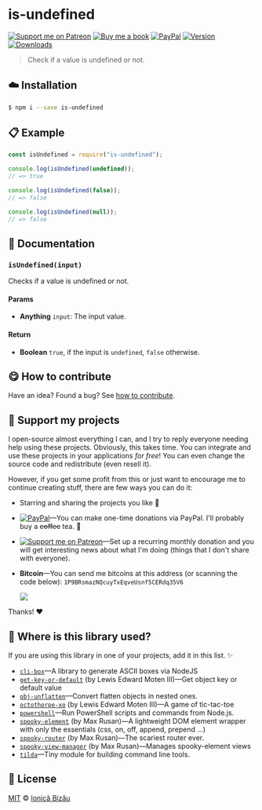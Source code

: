 
# is-undefined

 [![Support me on Patreon][badge_patreon]][patreon] [![Buy me a book][badge_amazon]][amazon] [![PayPal][badge_paypal_donate]][paypal-donations] [![Version](https://img.shields.io/npm/v/is-undefined.svg)](https://www.npmjs.com/package/is-undefined) [![Downloads](https://img.shields.io/npm/dt/is-undefined.svg)](https://www.npmjs.com/package/is-undefined)

> Check if a value is undefined or not.

## :cloud: Installation

```sh
$ npm i --save is-undefined
```


## :clipboard: Example



```js
const isUndefined = require("is-undefined");

console.log(isUndefined(undefined));
// => true

console.log(isUndefined(false));
// => false

console.log(isUndefined(null));
// => false
```

## :memo: Documentation


### `isUndefined(input)`
Checks if a value is undefined or not.

#### Params
- **Anything** `input`: The input value.

#### Return
- **Boolean** `true`, if the input is `undefined`, `false` otherwise.



## :yum: How to contribute
Have an idea? Found a bug? See [how to contribute][contributing].


## :sparkling_heart: Support my projects

I open-source almost everything I can, and I try to reply everyone needing help using these projects. Obviously,
this takes time. You can integrate and use these projects in your applications *for free*! You can even change the source code and redistribute (even resell it).

However, if you get some profit from this or just want to encourage me to continue creating stuff, there are few ways you can do it:

 - Starring and sharing the projects you like :rocket:
 - [![PayPal][badge_paypal]][paypal-donations]—You can make one-time donations via PayPal. I'll probably buy a ~~coffee~~ tea. :tea:
 - [![Support me on Patreon][badge_patreon]][patreon]—Set up a recurring monthly donation and you will get interesting news about what I'm doing (things that I don't share with everyone).
 - **Bitcoin**—You can send me bitcoins at this address (or scanning the code below): `1P9BRsmazNQcuyTxEqveUsnf5CERdq35V6`

    ![](https://i.imgur.com/z6OQI95.png)

Thanks! :heart:


## :dizzy: Where is this library used?
If you are using this library in one of your projects, add it in this list. :sparkles:


 - [`cli-box`](https://github.com/IonicaBizau/node-cli-box)—A library to generate ASCII boxes via NodeJS
 - [`get-key-or-default`](https://github.com/lewismoten/get-key-or-default#readme) (by Lewis Edward Moten III)—Get object key or default value
 - [`obj-unflatten`](https://github.com/IonicaBizau/obj-unflatten#readme)—Convert flatten objects in nested ones.
 - [`octothorpe-xo`](https://github.com/lewismoten/octothorpe-xo#readme) (by Lewis Edward Moten III)—A game of tic-tac-toe
 - [`powershell`](https://github.com/IonicaBizau/powershell#readme)—Run PowerShell scripts and commands from Node.js.
 - [`spooky-element`](https://github.com/maxtherocket/spooky-element) (by Max Rusan)—A lightweight DOM element wrapper with only the essentials (css, on, off, append, prepend ...)
 - [`spooky-router`](https://github.com/maxtherocket/spooky-router) (by Max Rusan)—The scariest router ever.
 - [`spooky-view-manager`](https://github.com/maxtherocket/spooky-view-manager) (by Max Rusan)—Manages spooky-element views
 - [`tilda`](https://github.com/IonicaBizau/tilda)—Tiny module for building command line tools.

## :scroll: License

[MIT][license] © [Ionică Bizău][website]

[badge_patreon]: http://ionicabizau.github.io/badges/patreon.svg
[badge_amazon]: http://ionicabizau.github.io/badges/amazon.svg
[badge_paypal]: http://ionicabizau.github.io/badges/paypal.svg
[badge_paypal_donate]: http://ionicabizau.github.io/badges/paypal_donate.svg
[patreon]: https://www.patreon.com/ionicabizau
[amazon]: http://amzn.eu/hRo9sIZ
[paypal-donations]: https://www.paypal.com/cgi-bin/webscr?cmd=_s-xclick&hosted_button_id=RVXDDLKKLQRJW
[donate-now]: http://i.imgur.com/6cMbHOC.png

[license]: http://showalicense.com/?fullname=Ionic%C4%83%20Biz%C4%83u%20%3Cbizauionica%40gmail.com%3E%20(https%3A%2F%2Fionicabizau.net)&year=2016#license-mit
[website]: https://ionicabizau.net
[contributing]: /CONTRIBUTING.md
[docs]: /DOCUMENTATION.md
